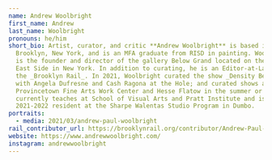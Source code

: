 ```yaml
---
name: Andrew Woolbright
first_name: Andrew
last_name: Woolbright
pronouns: he/him
short_bio: Artist, curator, and critic **Andrew Woolbright** is based in
  Brooklyn, New York, and is an MFA graduate from RISD in painting. Woolbright
  is the founder and director of the gallery Below Grand located on the Lower
  East Side in New York. In addition to curating, he is an Editor-at-Large at
  the _Brooklyn Rail_. In 2021, Woolbright curated the show _Density Betrays Us_
  with Angela Dufresne and Cash Ragona at the Hole; and curated shows at
  Provincetown Fine Arts Work Center and Hesse Flatow in the summer or 2022. He
  currently teaches at School of Visual Arts and Pratt Institute and is a
  2021-2022 resident at the Sharpe Walentas Studio Program in Dumbo.
portraits:
  - media: 2021/03/andrew-paul-woolbright
rail_contributor_url: https://brooklynrail.org/contributor/Andrew-Paul-Woolbright
website: https://www.andrewwoolbright.com/
instagram: andrewwoolbright
---
```

